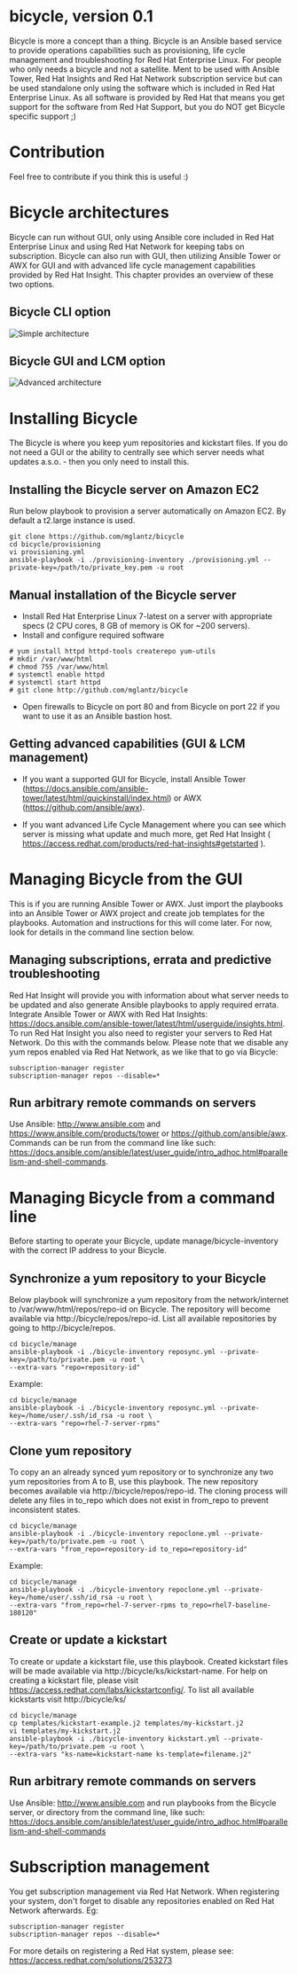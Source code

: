 # bicycle, version 0.1
Bicycle is more a concept than a thing. Bicycle is an Ansible based service to provide operations capabilities such as provisioning, life cycle management and troubleshooting for Red Hat Enterprise Linux. For people who only needs a bicycle and not a satellite. Ment to be used with Ansible Tower, Red Hat Insights and Red Hat Network subscription service but can be used standalone only using the software which is included in Red Hat Enterprise Linux. As all software is provided by Red Hat that means you get support for the software from Red Hat Support, but you do NOT get Bicycle specific support ;)

# Contribution
Feel free to contribute if you think this is useful :)

# Bicycle architectures
Bicycle can run without GUI, only using Ansible core included in Red Hat Enterprise Linux and using Red Hat Network for keeping tabs on subscription. Bicycle can also run with GUI, then utilizing Ansible Tower or AWX for GUI and with advanced life cycle management capabilities provided by Red Hat Insight. This chapter provides an overview of these two options.

## Bicycle CLI option

 ![Simple architecture](https://github.com/mglantz/bicycle/blob/master/s-architecture.png?raw=true)

## Bicycle GUI and LCM option

 ![Advanced architecture](https://github.com/mglantz/bicycle/blob/master/adv-architecture.png?raw=true)

# Installing Bicycle
The Bicycle is where you keep yum repositories and kickstart files. If you do not need a GUI or the ability to centrally see which server needs what updates a.s.o. - then you only need to install this.

## Installing the Bicycle server on Amazon EC2
Run below playbook to provision a server automatically on Amazon EC2. By default a t2.large instance is used.
```
git clone https://github.com/mglantz/bicycle 
cd bicycle/provisioning
vi provisioning.yml
ansible-playbook -i ./provisioning-inventory ./provisioning.yml --private-key=/path/to/private_key.pem -u root
```

## Manual installation of the Bicycle server
* Install Red Hat Enterprise Linux 7-latest on a server with appropriate specs (2 CPU cores, 8 GB of memory is OK for ~200 servers).
* Install and configure required software
```
# yum install httpd httpd-tools createrepo yum-utils
# mkdir /var/www/html
# chmod 755 /var/www/html
# systemctl enable httpd
# systemctl start httpd
# git clone http://github.com/mglantz/bicycle
```
* Open firewalls to Bicycle on port 80 and from Bicycle on port 22 if you want to use it as an Ansible bastion host.

## Getting advanced capabilities (GUI & LCM management)
* If you want a supported GUI for Bicycle, install Ansible Tower (https://docs.ansible.com/ansible-tower/latest/html/quickinstall/index.html) or AWX (https://github.com/ansible/awx).

* If you want advanced Life Cycle Management where you can see which server is missing what update and much more, get Red Hat Insight ( https://access.redhat.com/products/red-hat-insights#getstarted ). 

# Managing Bicycle from the GUI
This is if you are running Ansible Tower or AWX. Just import the playbooks into an Ansible Tower or AWX project and create job templates for the playbooks. Automation and instructions for this will come later. For now, look for details in the command line section below.

## Managing subscriptions, errata and predictive troubleshooting
Red Hat Insight will provide you with information about what server needs to be updated and also generate Ansible playbooks to apply required errata. Integrate Ansible Tower or AWX with Red Hat Insights: https://docs.ansible.com/ansible-tower/latest/html/userguide/insights.html. To run Red Hat Insight you also need to register your servers to Red Hat Network. Do this with the commands below. Please note that we disable any yum repos enabled via Red Hat Network, as we like that to go via Bicycle:
```
subscription-manager register
subscription-manager repos --disable=*
```

## Run arbitrary remote commands on servers
Use Ansible: http://www.ansible.com and https://www.ansible.com/products/tower or https://github.com/ansible/awx. Commands can be run from the command line like such: https://docs.ansible.com/ansible/latest/user_guide/intro_adhoc.html#parallelism-and-shell-commands.

# Managing Bicycle from a command line
Before starting to operate your Bicycle, update manage/bicycle-inventory with the correct IP address to your Bicycle.

## Synchronize a yum repository to your Bicycle
Below playbook will synchronize a yum repository from the network/internet to /var/www/html/repos/repo-id on Bicycle. The repository will become available via http://bicycle/repos/repo-id. List all available repositories by going to http://bicycle/repos.
```
cd bicycle/manage
ansible-playbook -i ./bicycle-inventory reposync.yml --private-key=/path/to/private.pem -u root \
--extra-vars "repo=repository-id"
```
Example:
```
cd bicycle/manage
ansible-playbook -i ./bicycle-inventory reposync.yml --private-key=/home/user/.ssh/id_rsa -u root \
--extra-vars "repo=rhel-7-server-rpms"
```

## Clone yum repository
To copy an an already synced yum repository or to synchronize any two yum repositories from A to B, use this playbook. The new repository becomes available via http://bicycle/repos/repo-id. The cloning process will delete any files in to_repo which does not exist in from_repo to prevent inconsistent states.
```
cd bicycle/manage
ansible-playbook -i ./bicycle-inventory repoclone.yml --private-key=/path/to/private.pem -u root \
--extra-vars "from_repo=repository-id to_repo=repository-id"
```
Example:
```
cd bicycle/manage
ansible-playbook -i ./bicycle-inventory repoclone.yml --private-key=/home/user/.ssh/id_rsa -u root \
--extra-vars "from_repo=rhel-7-server-rpms to_repo=rhel7-baseline-180120"
```

## Create or update a kickstart
To create or update a kickstart file, use this playbook. Created kickstart files will be made available via http://bicycle/ks/kickstart-name. For help on creating a kickstart file, please visit https://access.redhat.com/labs/kickstartconfig/. To list all available kickstarts visit http://bicycle/ks/
```
cd bicycle/manage
cp templates/kickstart-example.j2 templates/my-kickstart.j2
vi templates/my-kickstart.j2
ansible-playbook -i ./bicycle-inventory kickstart.yml --private-key=/path/to/private.pem -u root \
--extra-vars "ks-name=kickstart-name ks-template=filename.j2"
```

## Run arbitrary remote commands on servers
Use Ansible: http://www.ansible.com and run playbooks from the Bicycle server, or directory from the command line, like such: https://docs.ansible.com/ansible/latest/user_guide/intro_adhoc.html#parallelism-and-shell-commands

# Subscription management
You get subscription management via Red Hat Network. When registering your system, don't forget to disable any repositories enabled on Red Hat Network afterwards. Eg:
```
subscription-manager register
subscription-manager repos --disable=*
```
For more details on registering a Red Hat system, please see: https://access.redhat.com/solutions/253273
